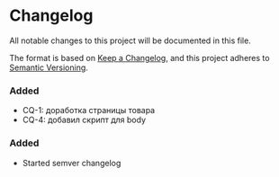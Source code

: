# Changelog

All notable changes to this project will be documented in this file.

The format is based on [Keep a Changelog](https://keepachangelog.com/en/1.0.0/),
and this project adheres to [Semantic Versioning](https://semver.org/spec/v2.0.0.html).

### Added

- CQ-1: доработка страницы товара
- CQ-4: добавил скрипт для body

### Added

- Started semver changelog
